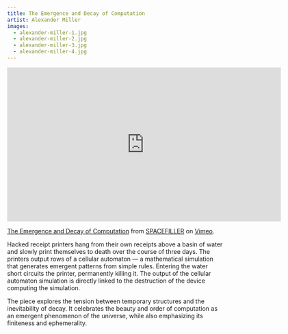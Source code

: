 ```yaml
---
title: The Emergence and Decay of Computation
artist: Alexander Miller
images:
  - alexander-miller-1.jpg
  - alexander-miller-2.jpg
  - alexander-miller-3.jpg
  - alexander-miller-4.jpg
---
```

<iframe src="https://player.vimeo.com/video/336939272" width="640" height="360" frameborder="0" allow="autoplay; fullscreen" allowfullscreen></iframe>
<p><a href="https://vimeo.com/336939272">The Emergence and Decay of Computation</a> from <a href="https://vimeo.com/alexmiller">SPACEFILLER</a> on <a href="https://vimeo.com">Vimeo</a>.</p>

Hacked receipt printers hang from their own receipts above a basin of water and slowly print themselves to death over the course of three days. The printers output rows of a cellular automaton — a mathematical simulation that generates emergent patterns from simple rules. Entering the water short circuits the printer, permanently killing it. The output of the cellular automaton simulation is directly linked to the destruction of the device computing the simulation.

The piece explores the tension between temporary structures and the inevitability of decay. It celebrates the beauty and order of computation as an emergent phenomenon of the universe, while also emphasizing its finiteness and ephemerality.    